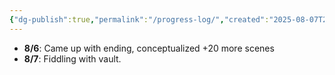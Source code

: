 ```yaml
---
{"dg-publish":true,"permalink":"/progress-log/","created":"2025-08-07T23:16:14.212-07:00"}
---
```


- **8/6**: Came up with ending, conceptualized +20 more scenes 
- **8/7**: Fiddling with vault.     